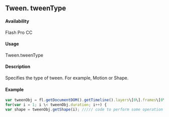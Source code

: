 ## Tween. tweenType

#### Availability

Flash Pro CC

#### Usage

Tween.tweenType

#### Description

Specifies the type of tween. For example, Motion or Shape.

#### Example

```javascript
var tweenObj = fl.getDocumentDOM().getTimeline().layers\[0\].frames\[0\].tweenObj; if( tweenObj.tweenType == "shape") {
for(var i = 1; i \< tweenObj.duration; i++) {
var shape = tweenObj.getShape(i); ///// code to perform some operation on returned shape } }

```